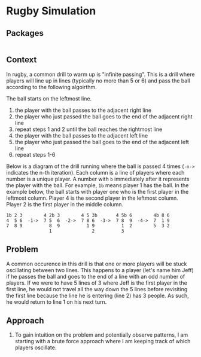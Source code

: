 # Rugby Simulation

## Packages

```

```

## Context

In rugby, a common drill to warm up is "infinite passing". This is a drill where players will line up in lines (typically no more than 5 or 6) and pass the ball according to the following algoirthm. 

The ball starts on the leftmost line. 

1. the player with the ball passes to the adjacent right line
2. the player who just passed the ball goes to the end of the adjacent right line
3. repeat steps 1 and 2 until the ball reaches the rightmost line
4. the player with the ball passes to the adjacent left line 
5. the player who just passed the ball goes to the end of the adjacent left line
6. repeat steps 1-6

Below is a diagram of the drill running where the ball is passed 4 times (`-n->` indicates the n-th iteration). Each column is a line of players where each number is a unique player. A number with `b` immediately after it represents the player with the ball. For example, `1b` means player 1 has the ball. In the example below, the ball starts with player one who is the first player in the leftmost column. Player 4 is the second player in the leftmost column. Player 2 is the first player in the middle column.  
```
1b 2 3        4 2b 3        4 5 3b       4 5b 6        4b 8 6
4  5 6  -1->  7 5  6  -2->  7 8 6  -3->  7 8  9  -4->  7  1 9
7  8 9          8  9          1 9          1  2        5  3 2
                1               2          3
```

## Problem

A common occurence in this drill is that one or more players will be stuck oscillating between two lines. This happens to a player (let's name him Jeff) if he passes the ball and goes to the end of a line with an odd number of players. If we were to have 5 lines of 3 where Jeff is the first player in the first line, he would not travel all the way down the 5 lines before revisiting the first line because the line he is entering (line 2) has 3 people. As such, he would return to line 1 on his next turn. 


## Approach

1. To gain intuition on the problem and potentially observe patterns, I am starting with a brute force approach where I am keeping track of which players oscillate. 

